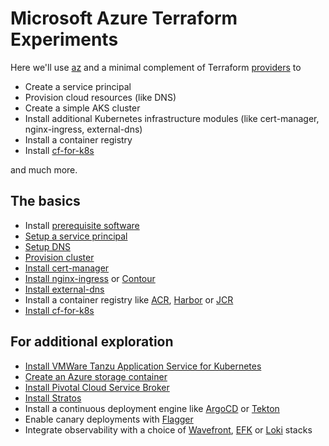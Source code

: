# Microsoft Azure Terraform Experiments

Here we'll use [az](https://docs.microsoft.com/en-us/cli/azure/install-azure-cli?view=azure-cli-latest) and a minimal complement of Terraform [providers](https://www.terraform.io/docs/providers/index.html) to

* Create a service principal
* Provision cloud resources (like DNS)
* Create a simple AKS cluster
* Install additional Kubernetes infrastructure modules (like cert-manager, nginx-ingress, external-dns)
* Install a container registry
* Install [cf-for-k8s](https://github.com/cloudfoundry/cf-for-k8s)

and much more.

## The basics

* Install [prerequisite software](../../bom)
* [Setup a service principal](iam)
* [Setup DNS](dns)
* [Provision cluster](cluster)
* [Install cert-manager](certmanager)
* [Install nginx-ingress](../k8s/nginx-ingress) or [Contour](../k8s/contour)
* [Install external-dns](external-dns)
* Install a container registry like [ACR](registry), [Harbor](../k8s/harbor) or [JCR](../k8s/jcr)
* [Install cf-for-k8s](../k8s/cf4k8s)

## For additional exploration

* [Install VMWare Tanzu Application Service for Kubernetes](../k8s/tas4k8s)
* [Create an Azure storage container](blobstore)
* [Install Pivotal Cloud Service Broker](../k8s/pivotal-csb)
* [Install Stratos](../k8s/stratos)
* Install a continuous deployment engine like [ArgoCD](../k8s/argo-cd) or [Tekton](../k8s/tekton)
* Enable canary deployments with [Flagger](../k8s/flagger)
* Integrate observability with a choice of [Wavefront](../k8s/wavefront), [EFK](../k8s/efk-stack) or [Loki](../k8s/loki-stack) stacks

